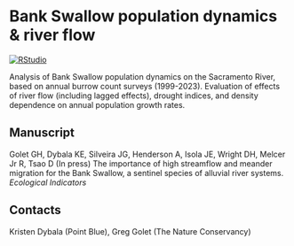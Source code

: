 # Bank Swallow population dynamics & river flow

<!-- badges: start -->

[![RStudio](https://img.shields.io/badge/RStudio-project-75AADB.svg?style=flat&logo=RStudio)](https://www.rstudio.com)
<!-- badges: end -->

Analysis of Bank Swallow population dynamics on the Sacramento River,
based on annual burrow count surveys (1999-2023). Evaluation of effects
of river flow (including lagged effects), drought indices, and density
dependence on annual population growth rates.

## Manuscript

Golet GH, Dybala KE, Silveira JG, Henderson A, Isola JE, Wright DH,
Melcer Jr R, Tsao D (In press) The importance of high streamflow and
meander migration for the Bank Swallow, a sentinel species of alluvial
river systems. *Ecological Indicators*

## Contacts

Kristen Dybala (Point Blue), Greg Golet (The Nature Conservancy)
